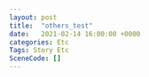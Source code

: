 ```yaml
---
layout: post
title:  "others_test"
date:   2021-02-14 16:00:00 +0000
categories: Etc
Tags: Story Etc
SceneCode: []
---
```

